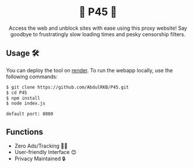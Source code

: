 <div align="center">

# 🚀 P45 🚀

Access the web and unblock sites with ease using this proxy website! Say goodbye to frustratingly slow loading times and pesky censorship filters. 

</div>

## Usage 🛠️
You can deploy the tool on [render](https://dashboard.render.com/select-repo?type=web). To run the webapp locally, use the following commands:
```bash
$ git clone https://github.com/AbdulRKB/P45.git
$ cd P45
$ npm install
$ node index.js
```
`default port: 8080` 

## Functions

- Zero Ads/Tracking 🚫👀
- User-friendly Interface 😊
- Privacy Maintained 🔒
